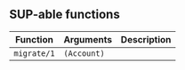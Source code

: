## SUP-able functions

| Function | Arguments | Description |
| -------- | --------- | ----------- |
| `migrate/1` | `(Account)` | |
